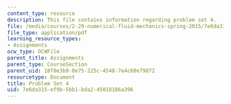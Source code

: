 ```yaml
---
content_type: resource
description: This file contains information regarding problem set 4.
file: /media/courses/2-29-numerical-fluid-mechanics-spring-2015/7e6da315ef9b5bb1bda245818186a396_MIT2_29S15_PS4_SP2015_v1.pdf
file_type: application/pdf
learning_resource_types:
- Assignments
ocw_type: OCWFile
parent_title: Assignments
parent_type: CourseSection
parent_uid: 18f8e3b9-0e75-225c-4548-7e4c60e79872
resourcetype: Document
title: Problem Set 4
uid: 7e6da315-ef9b-5bb1-bda2-45818186a396
---
```

